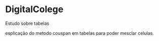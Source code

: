 # DigitalColege

Estudo sobre tabelas

esplicação do metodo couspan em tabelas para poder mesclar celulas.
